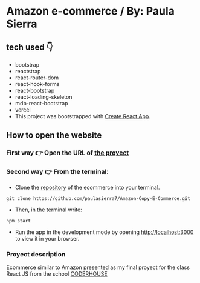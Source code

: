 # Amazon e-commerce / By: Paula Sierra

## tech used 👇
* bootstrap
* reactstrap
* react-router-dom
* react-hook-forms
* react-bootstrap
* react-loading-skeleton
* mdb-react-bootstrap
* vercel
* This project was bootstrapped with [Create React App](https://github.com/facebook/create-react-app).

## How to open the website 
### First way 👉 Open the URL of [the proyect](https://amazon-ecommerce-chi.vercel.app/)

### Second way 👉 From the terminal:
* Clone the [repository](https://github.com/paulasierra7/Amazon-Copy-E-Commerce.git) of the ecommerce into your terminal.
```
git clone https://github.com/paulasierra7/Amazon-Copy-E-Commerce.git
```
* Then, in the terminal write: 
```
npm start
```
* Run the app in the development mode by opening [http://localhost:3000](http://localhost:3000) to view it in your browser.

### Proyect description

Ecommerce similar to Amazon presented as my final proyect for the class React JS from the school [CODERHOUSE](https://www.coderhouse.com.co/online/reactjs)

